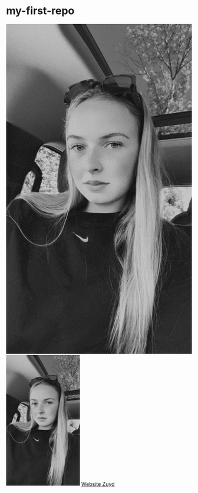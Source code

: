 # my-first-repo
![Foto van Fee Baggen](IMG_8803.JPG)
<img src="IMG_8803.JPG" alt="Foto van Fee Baggen" width="200">
[Website Zuyd](https://www.zuyd.nl/)
